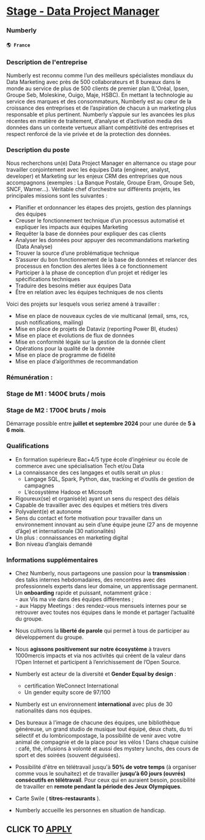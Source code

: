 # [Stage - Data Project Manager](https://www.remotewlb.com/apply/stage-data-project-manager-55797)  
### Numberly  
#### `🌎 France`  

### Description de l'entreprise

Numberly est reconnu comme l’un des meilleurs spécialistes mondiaux du Data Marketing avec près de 500 collaborateurs et 8 bureaux dans le monde au service de plus de 500 clients de premier plan (L'Oréal, Ipsen, Groupe Seb, Moleskine, Ouigo, Maje, HSBC). En mettant la technologie au service des marques et des consommateurs, Numberly est au cœur de la croissance des entreprises et de l’aspiration de chacun à un marketing plus responsable et plus pertinent. Numberly s’appuie sur les avancées les plus récentes en matière de traitement, d’analyse et d’activation media des données dans un contexte vertueux alliant compétitivité des entreprises et respect renforcé de la vie privée et de la protection des données.

### Description du poste

Nous recherchons un(e) Data Project Manager en alternance ou stage pour travailler conjointement avec les équipes Data (engineer, analyst, developer) et Marketing sur les enjeux CRM des entreprises que nous accompagnons (exemples : La Banque Postale, Groupe Eram, Groupe Seb, SNCF, Warner…). Véritable chef d’orchestre sur différents projets, les principales missions sont les suivantes :

  * Planifier et ordonnancer les étapes des projets, gestion des plannings des équipes
  * Creuser le fonctionnement technique d’un processus automatisé et expliquer les impacts aux équipes Marketing
  * Requêter la base de données pour expliquer des cas clients
  * Analyser les données pour appuyer des recommandations marketing (Data Analyse)
  * Trouver la source d’une problématique technique
  * S’assurer du bon fonctionnement de la base de données et relancer des processus en fonction des alertes liées à ce fonctionnement
  * Participer à la phase de conception d’un projet et rédiger les spécifications techniques
  * Traduire des besoins métier aux équipes Data 
  * Être en relation avec les équipes techniques de nos clients

Voici des projets sur lesquels vous seriez amené à travailler :

  * Mise en place de nouveaux cycles de vie multicanal (email, sms, rcs, push notifications, mailing)
  * Mise en place de projets de Dataviz (reporting Power BI, études)
  * Mise en place et évolutions de flux de données
  * Mise en conformité légale sur la gestion de la donnée client
  * Opérations pour la qualité de la donnée
  * Mise en place de programme de fidélité
  * Mise en place d’algorithmes de recommandation 

### Rémunération :

### Stage de M1 : 1400€ bruts / mois

### Stage de M2 : 1700€ bruts / mois

Démarrage possible entre **juillet et septembre 2024** pour une durée de **5 à 6 mois**.

### Qualifications

  * En formation supérieure Bac+4/5 type école d’ingénieur ou école de commerce avec une spécialisation Tech et/ou Data
  * La connaissance des ces langages et outils serait un plus : 
    * Langage SQL, Spark, Python, dax, tracking et d’outils de gestion de campagnes 
    * L’écosystème Hadoop et Microsoft
  * Rigoureux(se) et organisé(e) ayant un sens du respect des délais 
  * Capable de travailler avec des équipes et métiers très divers
  * Polyvalent(e) et autonome 
  * Sens du contact et forte motivation pour travailler dans un environnement innovant au sein d’une équipe jeune (27 ans de moyenne d’âge) et internationale (30 nationalités)
  * Un plus : connaissances en marketing digital
  * Bon niveau d’anglais demandé

### Informations supplémentaires

  * Chez Numberly, nous partageons une passion pour la **transmission** : des talks internes hebdomadaires, des rencontres avec des professionnels experts dans leur domaine, un apprentissage permanent.  
Un **onboarding** rapide et puissant, notamment grâce :  
\- aux Vis ma vie dans des équipes différentes ;  
\- aux Happy Meetings : des rendez-vous mensuels internes pour se retrouver avec toutes nos équipes dans le monde et partager l’actualité du groupe.

  * Nous cultivons la **liberté de parole** qui permet à tous de participer au développement du groupe.
  * Nous **agissons positivement sur notre écosystème** à travers 1000mercis impacts et via nos activités qui créent de la valeur dans l’Open Internet et participent à l’enrichissement de l’Open Source. 
  * Numberly est acteur de la diversité et **Gender Equal by design** :
    * certification WeConnect International
    * Un gender equity score de 97/100
  * Numberly est un environnement **international** avec plus de 30 nationalités dans nos équipes. 
  * Des bureaux à l’image de chacune des équipes, une bibliothèque généreuse, un grand studio de musique tout équipé, deux chats, du tri sélectif et du lombricompostage, la possibilité de venir avec votre animal de compagnie et de la place pour les vélos ! Dans chaque cuisine : café, thé, infusions à volonté et aussi des mystery lunchs, des cours de sport et des soirées (souvent déguisées). 
  * Possibilité d'être en télétravail jusqu'à **50% de votre temps** (à organiser comme vous le souhaitez) et de travailler **jusqu’à 60 jours (ouvrés) consécutifs en télétravail**. Pour ceux qui en auraient besoin, possibilité de travailler en **remote pendant la période des Jeux Olympiques**.
  * Carte Swile ( **titres-restaurants** ).
  * Numberly accueille les personnes en situation de handicap.

  
## CLICK TO [APPLY](https://www.remotewlb.com/apply/stage-data-project-manager-55797)

